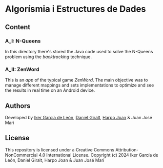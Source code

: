 # **Algorísmia i Estructures de Dades**

## Content

### A_I: N-Queens
In this directory there's stored the Java code used to solve the N-Queens problem using the *backtracking* technique.

### A_II: ZenWord
This is an *app* of the typical game *ZenWord*. The main objective was to manage different mappings and sets implementations to optimize and see the results in real time on an Android device.

## Authors
Developed by [Iker García de León](https://github.com/kernel-45), [Daniel Giralt](https://github.com/dgiraltt), [Harpo Joan](https://github.com/helveticka) & Juan José Marí

## License
This repository is licensed under a Creative Commons Attribution-NonCommercial 4.0 International License.
Copyright (c) 2024 Iker García de León, Daniel Giralt, Harpo Joan & Juan José Marí
